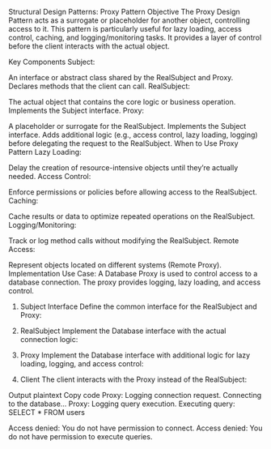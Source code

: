 Structural Design Patterns: Proxy Pattern
Objective
The Proxy Design Pattern acts as a surrogate or placeholder for another object, controlling access to it. This pattern is particularly useful for lazy loading, access control, caching, and logging/monitoring tasks. It provides a layer of control before the client interacts with the actual object.

Key Components
Subject:

An interface or abstract class shared by the RealSubject and Proxy.
Declares methods that the client can call.
RealSubject:

The actual object that contains the core logic or business operation.
Implements the Subject interface.
Proxy:

A placeholder or surrogate for the RealSubject.
Implements the Subject interface.
Adds additional logic (e.g., access control, lazy loading, logging) before delegating the request to the RealSubject.
When to Use Proxy Pattern
Lazy Loading:

Delay the creation of resource-intensive objects until they’re actually needed.
Access Control:

Enforce permissions or policies before allowing access to the RealSubject.
Caching:

Cache results or data to optimize repeated operations on the RealSubject.
Logging/Monitoring:

Track or log method calls without modifying the RealSubject.
Remote Access:

Represent objects located on different systems (Remote Proxy).
Implementation
Use Case:
A Database Proxy is used to control access to a database connection. The proxy provides logging, lazy loading, and access control.

1. Subject Interface
Define the common interface for the RealSubject and Proxy:

2. RealSubject
Implement the Database interface with the actual connection logic:

3. Proxy
Implement the Database interface with additional logic for lazy loading, logging, and access control:
4. Client
The client interacts with the Proxy instead of the RealSubject:


Output
plaintext
Copy code
Proxy: Logging connection request.
Connecting to the database...
Proxy: Logging query execution.
Executing query: SELECT * FROM users

Access denied: You do not have permission to connect.
Access denied: You do not have permission to execute queries.

